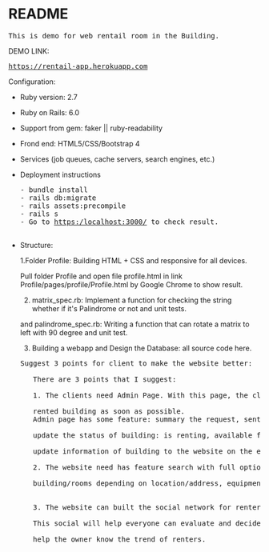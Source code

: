 # README

<pre>
This is demo for web rentail room in the Building.
</pre>

DEMO LINK: <pre><a href="https://rentail-app.herokuapp.com/">https://rentail-app.herokuapp.com</a></pre>

Configuration:

* Ruby version: 2.7

* Ruby on Rails: 6.0

* Support from gem:  faker || ruby-readability

* Frond end: HTML5/CSS/Bootstrap 4

* Services (job queues, cache servers, search engines, etc.)

* Deployment instructions
  <pre>
  - bundle install
  - rails db:migrate
  - rails assets:precompile
  - rails s
  - Go to <a href="https:/localhost:3000/">https:/localhost:3000/</a> to check result.

* Structure:

  1.Folder Profile: Building HTML + CSS and responsive for all devices.
  
    Pull folder Profile and open file profile.html in link <a>Profile/pages/profile/Profile.html</a> by Google Chrome to show result.
		    
  2. matrix_spec.rb: Implement a function for checking the string whether if it's Palindrome or not and unit tests.</br>
  
  and palindrome_spec.rb: Writing a function that can rotate a matrix to left with 90 degree and unit test.</br>
  
  3. Building a webapp and Design the Database: all source code here.
  
  <pre>Suggest 3 points for client to make the website better:
	
	 There are 3 points that I suggest:
	 
	 1. The clients need Admin Page. With this page, the clients can manage all request of </br>
	 rented building as soon as possible.
 	 Admin page has some feature: summary the request, sent and receive email from rented building,</br> 
	 update the status of building: is renting, available for rent or new,</br>
	 update information of building to the website on the easiest way.
	 
	 2. The website need has feature search with full options. It means that you can search available </br>
	 building/rooms depending on location/address, equipments, rentail fee, management fee and size of room.</br>
	 
	 3. The website can built the social network for renter. They can comments about the qualities, life style,</br
	 something you need improve or any things that the building has provided it well. </br>
	 This social will help everyone can evaluate and decide rent  it or not. Add addition, this can </br>
	 help the owner know the trend of renters.</pre>
